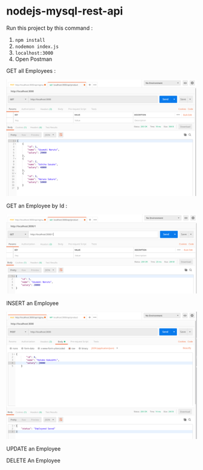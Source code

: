 # nodejs-mysql-rest-api

Run this project by this command :

1. `npm install`
2. `nodemon index.js`
3. `localhost:3000`
4. Open Postman

GET all Employees :

![Get All Employees](img/list.png "Get All Employees")

GET an Employee by Id :

![GET an Employee by Id](img/getById.png "GET an Employee by Id") 

INSERT an Employee

![INSERT an Employee](img/add.png "INSERT an Employee")

UPDATE an Employee

DELETE An Employee

